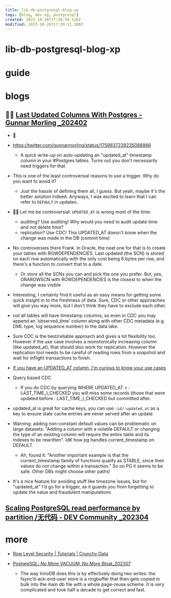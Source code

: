 ```yaml
---
title: lib-db-postgresql-blog-xp
tags: [blog, dev-xp, postgresql]
created: 2023-10-26T17:28:59.526Z
modified: 2023-10-26T17:29:11.388Z
---
```


# lib-db-postgresql-blog-xp

# guide

# blogs

## 🤼🏻 [Last Updated Columns With Postgres - Gunnar Morling _202402](https://www.morling.dev/blog/last-updated-columns-with-postgres/)

- 👤
- https://twitter.com/gunnarmorling/status/1759937239235088866
  - A quick write-up on auto-updating an "updated_at" timestamp column in your #Postgres tables. Turns out you don't necessarily need triggers for that
- This is one of the least controversial reasons to use a trigger. Why do you want to avoid it?
  - Just the hassle of defining them all, I guess. But yeah, maybe it's the better solution indeed. Anyways, I was excited to learn that I can refer to `DEFAULT` in updates.

- 🤼🏻 Let me be controversial: `UPDATED_AT` is wrong most of the time:
  - auditing? Use auditing! Why would you need to audit update time and not delete time?
  - replication? Use CDC! This UPDATED_AT doesn't know when the change was made in the DB (commit time)
- No controversies there Frank. in Oracle, the neat one for that is to create your tables with ROWDEPENDENCIES. Last updated (the SCN) is stored on each row automatically with the only cost being 6 bytes per row, and there's a function to convert that to a date.
  - Or store all the SCNs you can and pick the one you prefer. But, yes, ORAROWSCN with ROWDEPENDENCIES is the closest to when the change was visible
- Interesting, I certainly find it useful as an easy means for getting some quick insight in to the freshness of data. Sure, CDC or other approaches will give you way more, but I don't think they have to exclude each other.
- not all tables will have timestamp columns, so even in CDC you may append an 'observed_time' column along with other CDC metadata (e.g. DML type, log sequence number) to the data lake.
- Sure CDC is the best/reliable approach and gives a lot flexibility  too. However if the use case involves a monotonically increasing column (like updated_at), that should also work for replication. However the replication tool needs to be careful of reading rows from a snapshot and wait for inflight transactions to finish.

- [If you have an UPDATED_AT column, I'm curious to know your use cases](https://twitter.com/FranckPachot/status/1760000064355958919)
- Query based CDC
  - If you do CDC by querying WHERE UPDATED_AT > : LAST_TIME_I_CHECKED you will miss some records (those that were updated before : LAST_TIME_I_CHECKED but committed after.
- updated_at is great for cache keys, you can use `:id/:updated_at` as a key to ensure stale cache entries are never served after an update

- Warning: adding non-constant default values can be problematic on large datasets: "Adding a column with a volatile DEFAULT or changing the type of an existing column will require the entire table and its indexes to be rewritten". IdK how pg handles current_timestamp on DEFAULT.
  - Ah, found it: "Another important example is that the current_timestamp family of functions qualify as STABLE, since their values do not change within a transaction." So on PG it seems to be safe. Other DBs might choose other paths!

- It's a nice feature for avoiding stuff like timezone issues, but for "updated_at" I'd go for a trigger, as it guards you from forgetting to update the value and fraudulent manipulations

## [Scaling PostgreSQL read performance by partition /无代码 - DEV Community _202304](https://dev.to/zaf07/scaling-postgresql-read-performance-2pp4)

# more
- [Row Level Security | Tutorials | Crunchy Data](https://www.crunchydata.com/developers/playground/row-level-security)

- [PostgreSQL: No More VACUUM, No More Bloat_202307](https://www.orioledata.com/blog/no-more-vacuum-in-postgresql/)
  - The way InnoDB does this is by effectively doing two writes: the fsync’d-ack-end-user store is a ringbuffer that then gets copied in bulk into the main db file with a whole page-reuse scheme. It is very complicated and took half a decade to get correct and fast.
